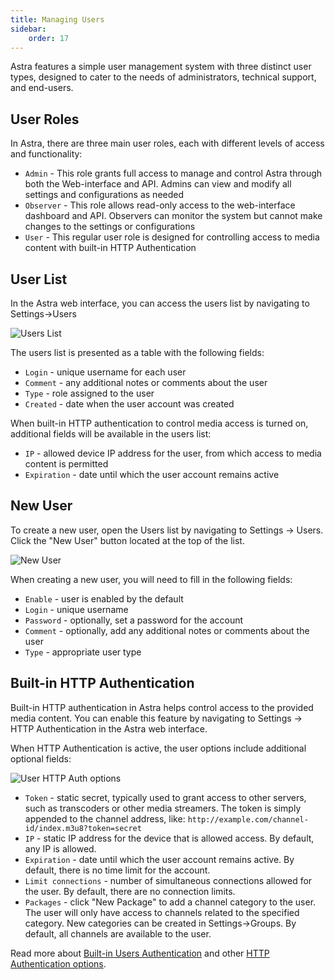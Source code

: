 ```yaml
---
title: Managing Users
sidebar:
    order: 17
---
```


Astra features a simple user management system with three distinct user types, designed to cater to the needs of administrators, technical support, and end-users.

## User Roles

In Astra, there are three main user roles, each with different levels of access and functionality:

- `Admin` - This role grants full access to manage and control Astra through both the Web-interface and API. Admins can view and modify all settings and configurations as needed
- `Observer` - This role allows read-only access to the web-interface dashboard and API. Observers can monitor the system but cannot make changes to the settings or configurations
- `User` - This regular user role is designed for controlling access to media content with built-in HTTP Authentication

## User List

In the Astra web interface, you can access the users list by navigating to Settings->Users

![Users List](https://cdn.cesbo.com/help/astra/admin-guide/settings/users/users.png)

The users list is presented as a table with the following fields:

- `Login` - unique username for each user
- `Comment` - any additional notes or comments about the user
- `Type` - role assigned to the user
- `Created` - date when the user account was created

When built-in HTTP authentication to control media access is turned on, additional fields will be available in the users list:

- `IP` - allowed device IP address for the user, from which access to media content is permitted
- `Expiration` - date until which the user account remains active

## New User

To create a new user, open the Users list by navigating to Settings -> Users. Click the "New User" button located at the top of the list.

![New User](https://cdn.cesbo.com/help/astra/admin-guide/settings/users/new-user.png)

When creating a new user, you will need to fill in the following fields:

- `Enable` - user is enabled by the default
- `Login` - unique username
- `Password` - optionally, set a password for the account
- `Comment` - optionally, add any additional notes or comments about the user
- `Type` - appropriate user type

## Built-in HTTP Authentication

Built-in HTTP authentication in Astra helps control access to the provided media content. You can enable this feature by navigating to Settings -> HTTP Authentication in the Astra web interface.

When HTTP Authentication is active, the user options include additional optional fields:

![User HTTP Auth options](https://cdn.cesbo.com/help/astra/admin-guide/settings/users/user-auth.png)

- `Token` - static secret, typically used to grant access to other servers, such as transcoders or other media streamers. The token is simply appended to the channel address, like: `http://example.com/channel-id/index.m3u8?token=secret`
- `IP` - static IP address for the device that is allowed access. By default, any IP is allowed.
- `Expiration` - date until which the user account remains active. By default, there is no time limit for the account.
- `Limit connections` - number of simultaneous connections allowed for the user. By default, there are no connection limits.
- `Packages` - click "New Package" to add a channel category to the user. The user will only have access to channels related to the specified category. New categories can be created in Settings->Groups. By default, all channels are available to the user.

Read more about [Built-in Users Authentication](/en/astra/delivery-http/auth-user/) and other [HTTP Authentication options](/en/astra/delivery-http/auth/).
